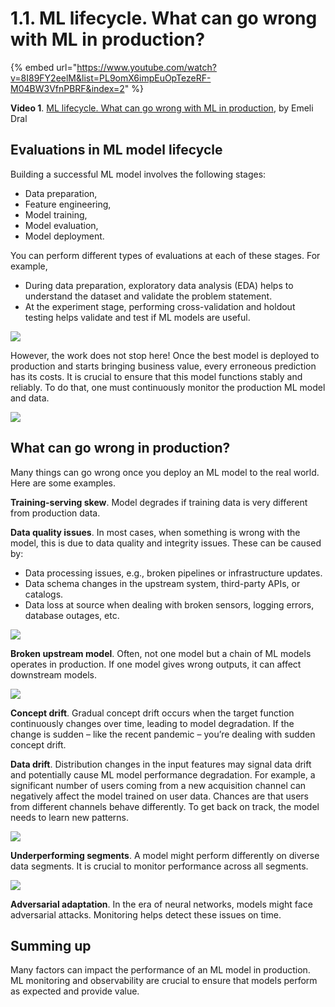 # 1.1. ML lifecycle. What can go wrong with ML in production?

{% embed url="https://www.youtube.com/watch?v=8I89FY2eelM&list=PL9omX6impEuOpTezeRF-M04BW3VfnPBRF&index=2" %}

**Video 1**. [ML lifecycle. What can go wrong with ML in production](https://www.youtube.com/watch?v=8I89FY2eelM&list=PL9omX6impEuOpTezeRF-M04BW3VfnPBRF&index=2), by Emeli Dral

## Evaluations in ML model lifecycle

Building a successful ML model involves the following stages:
* Data preparation,
* Feature engineering,
* Model training,
* Model evaluation,
* Model deployment.

You can perform different types of evaluations at each of these stages. For example,
* During data preparation, exploratory data analysis (EDA) helps to understand the dataset and validate the problem statement.
* At the experiment stage, performing cross-validation and holdout testing helps validate and test if ML models are useful.

![](<../../../images/2023109\_course\_module1\_fin\_images.005-min.png>)

However, the work does not stop here! Once the best model is deployed to production and starts bringing business value, every erroneous prediction has its costs. It is crucial to ensure that this model functions stably and reliably. To do that, one must continuously monitor the production ML model and data.

![](<../../../images/2023109\_course\_module1\_fin\_images.008-min.png>)

## What can go wrong in production?

Many things can go wrong once you deploy an ML model to the real world. Here are some examples.

**Training-serving skew**. Model degrades if training data is very different from production data.

**Data quality issues**. In most cases, when something is wrong with the model, this is due to data quality and integrity issues. These can be caused by:
* Data processing issues, e.g., broken pipelines or infrastructure updates.
* Data schema changes in the upstream system, third-party APIs, or catalogs.
* Data loss at source when dealing with broken sensors, logging errors, database outages, etc.

![](<../../../images/2023109\_course\_module1\_fin\_images.011-min.png>)

**Broken upstream model**. Often, not one model but a chain of ML models operates in production. If one model gives wrong outputs, it can affect downstream models.

![](<../../../images/2023109\_course\_module1\_fin\_images.012-min.png>)

**Concept drift**. Gradual concept drift occurs when the target function continuously changes over time, leading to model degradation. If the change is sudden – like the recent pandemic – you’re dealing with sudden concept drift. 

**Data drift**. Distribution changes in the input features may signal data drift and potentially cause ML model performance degradation. For example, a significant number of users coming from a new acquisition channel can negatively affect the model trained on user data. Chances are that users from different channels behave differently. To get back on track, the model needs to learn new patterns. 

![](<../../../images/2023109\_course\_module1\_fin\_images.015-min.png>)

**Underperforming segments**. A model might perform differently on diverse data segments. It is crucial to monitor performance across all segments.

![](<../../../images/2023109\_course\_module1\_fin\_images.016-min.png>)

**Adversarial adaptation**. In the era of neural networks, models might face adversarial attacks. Monitoring helps detect these issues on time.

## Summing up

Many factors can impact the performance of an ML model in production. ML monitoring and observability are crucial to ensure that models perform as expected and provide value.
